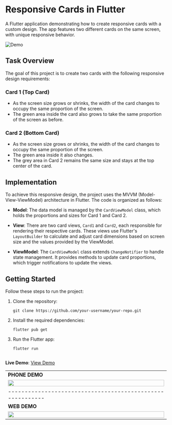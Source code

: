 # Responsive Cards in Flutter

A Flutter application demonstrating how to create responsive cards with a custom design. The app features two different cards on the same screen, with unique responsive behavior.

![Demo](demo.gif)

## Task Overview

The goal of this project is to create two cards with the following responsive design requirements:

### Card 1 (Top Card)

- As the screen size grows or shrinks, the width of the card changes to occupy the same proportion of the screen.
- The green area inside the card also grows to take the same proportion of the screen as before.

### Card 2 (Bottom Card)

- As the screen size grows or shrinks, the width of the card changes to occupy the same proportion of the screen.
- The green area inside it also changes.
- The grey area in Card 2 remains the same size and stays at the top center of the card.

## Implementation

To achieve this responsive design, the project uses the MVVM (Model-View-ViewModel) architecture in Flutter. The code is organized as follows:

- **Model**: The data model is managed by the `CardViewModel` class, which holds the proportions and sizes for Card 1 and Card 2.

- **View**: There are two card views, `Card1` and `Card2`, each responsible for rendering their respective cards. These views use Flutter's `LayoutBuilder` to calculate and adjust card dimensions based on screen size and the values provided by the ViewModel.

- **ViewModel**: The `CardViewModel` class extends `ChangeNotifier` to handle state management. It provides methods to update card proportions, which trigger notifications to update the views.

## Getting Started

Follow these steps to run the project:

1. Clone the repository:

   ```shell
   git clone https://github.com/your-username/your-repo.git

2. Install the required dependencies:

   ```shell
   flutter pub get

3. Run the Flutter app:

   ```shell
   flutter run


**Live Demo**: [View Demo](https://responsive-achiit.vercel.app/)


|                                                          |                                              
|----------------------------------------------------------| 
| **PHONE DEMO**                                           |
| <img src="sample/Demo.gif" width="100%" >                |
|----------------------------------------------------------|
| **WEB DEMO**                                             |
| <img src="sample/Demo pc.gif" width="100%" >             |   
